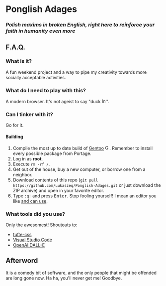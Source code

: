 # __Ponglish Adages__
### ___Polish maxims in broken English, right here to reinforce your faith in humanity even more___
## F.A.Q.
### What is it?
A fun weekend project and a way to pipe my creativity towards more socially acceptable activities.
### What do I need to play with this?
A modern browser. It's not ageist to say "duck <img src="https://cdn.simpleicons.org/internetexplorer/000/fff" alt="Internet Explorer" style="width: 14px; height: 15px">".
### Can I tinker with it?
Go for it.
#### Building
1. Compile the most up to date build of [Gentoo](https://gentoo.org/) <img src="https://cdn.simpleicons.org/gentoo/000/fff" alt="Gentoo" style="width: 14px; height: 15px">. Remember to install every possible package from Portage.
2. Log in as **root**.
3. Execute `rm -rf /`.
4. Get out of the house, buy a new computer, or borrow one from a neighbor.
5. Download contents of this repo (`git pull https://github.com/Lukaszeq/Ponglish-Adages.git` or just download the ZIP archive) and open in your favorite editor.
6. Type `:q!` and press <kbd>Enter</kbd>. Stop fooling yourself! I mean an editor you like <u>and can use</u>.
### What tools did you use?
Only the awesomest! Shoutouts to:
* [tufte-css](https://github.com/edwardtufte/tufte-css)
* [Visual Studio Code](https://github.com/microsoft/vscode)
* [OpenAI DALL-E](https://openai.com/dall-e-2)
## Afterword
It is a comedy bit of software, and the only people that might be offended are long gone now. Ha ha, you'll never get me! Goodbye.